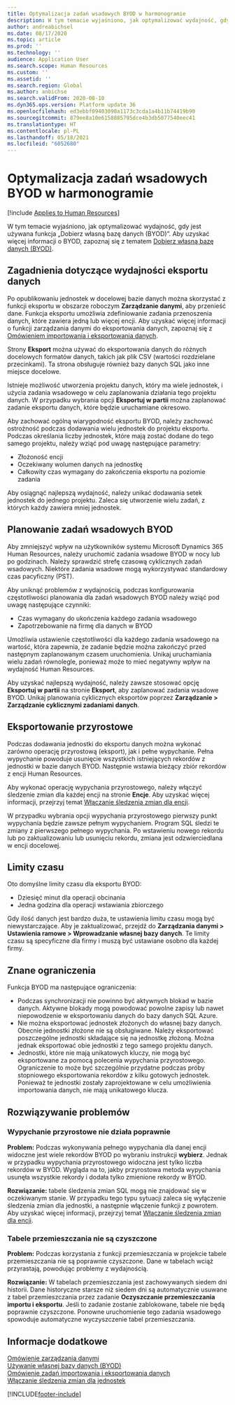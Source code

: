 ```yaml
---
title: Optymalizacja zadań wsadowych BYOD w harmonogramie
description: W tym temacie wyjaśniono, jak optymalizować wydajność, gdy jest używana funkcja „Dobierz własną bazę danych (BYOD)” w rozwiązaniu Microsoft Dynamics 365 Human Resources.
author: andreabichsel
ms.date: 08/17/2020
ms.topic: article
ms.prod: ''
ms.technology: ''
audience: Application User
ms.search.scope: Human Resources
ms.custom: ''
ms.assetid: ''
ms.search.region: Global
ms.author: anbichse
ms.search.validFrom: 2020-08-10
ms.dyn365.ops.version: Platform update 36
ms.openlocfilehash: ed3ebbf09403090a1173c3cda1a4b11b74419b90
ms.sourcegitcommit: 879ee8a10e6158885795dce4b3db5077540eec41
ms.translationtype: HT
ms.contentlocale: pl-PL
ms.lasthandoff: 05/18/2021
ms.locfileid: "6052680"
---
```

# <a name="optimize-byod-scheduled-batch-jobs"></a>Optymalizacja zadań wsadowych BYOD w harmonogramie

[!include [Applies to Human Resources](../includes/applies-to-hr.md)]

W tym temacie wyjaśniono, jak optymalizować wydajność, gdy jest używana funkcja „Dobierz własną bazę danych (BYOD)”. Aby uzyskać więcej informacji o BYOD, zapoznaj się z tematem [Dobierz własną bazę danych (BYOD)](../fin-ops-core/dev-itpro/analytics/export-entities-to-your-own-database.md?toc=%2fdynamics365%2fhuman-resources%2ftoc.json).

## <a name="performance-considerations-for-data-export"></a>Zagadnienia dotyczące wydajności eksportu danych

Po opublikowaniu jednostek w docelowej bazie danych można skorzystać z funkcji eksportu w obszarze roboczym **Zarządzanie danymi**, aby przenieść dane. Funkcja eksportu umożliwia zdefiniowanie zadania przenoszenia danych, które zawiera jedną lub więcej encji. Aby uzyskać więcej informacji o funkcji zarządzania danymi do eksportowania danych, zapoznaj się z [Omówieniem importowania i eksportowania danych](../fin-ops-core/dev-itpro/data-entities/data-import-export-job.md?toc=%2fdynamics365%2fhuman-resources%2ftoc.json).

Strony **Eksport** można używać do eksportowania danych do różnych docelowych formatów danych, takich jak plik CSV (wartości rozdzielane przecinkami). Ta strona obsługuje również bazy danych SQL jako inne miejsce docelowe.

Istnieje możliwość utworzenia projektu danych, który ma wiele jednostek, i użycia zadania wsadowego w celu zaplanowania działania tego projektu danych. W przypadku wybrania opcji **Eksportuj w partii** można zaplanować zadanie eksportu danych, które będzie uruchamiane okresowo.

Aby zachować ogólną wiarygodność eksportu BYOD, należy zachować ostrożność podczas dodawania wielu jednostek do projektu eksportu. Podczas określania liczby jednostek, które mają zostać dodane do tego samego projektu, należy wziąć pod uwagę następujące parametry:

- Złożoność encji
- Oczekiwany wolumen danych na jednostkę
- Całkowity czas wymagany do zakończenia eksportu na poziomie zadania

Aby osiągnąć najlepszą wydajność, należy unikać dodawania setek jednostek do jednego projektu. Zaleca się utworzenie wielu zadań, z których każdy zawiera mniej jednostek.

## <a name="scheduling-byod-batch-jobs"></a>Planowanie zadań wsadowych BYOD

Aby zmniejszyć wpływ na użytkowników systemu Microsoft Dynamics 365 Human Resources, należy uruchomić zadania wsadowe BYOD w nocy lub po godzinach. Należy sprawdzić strefę czasową cyklicznych zadań wsadowych. Niektóre zadania wsadowe mogą wykorzystywać standardowy czas pacyficzny (PST).

Aby uniknąć problemów z wydajnością, podczas konfigurowania częstotliwości planowania dla zadań wsadowych BYOD należy wziąć pod uwagę następujące czynniki:

- Czas wymagany do ukończenia każdego zadania wsadowego
- Zapotrzebowanie na firmę dla danych w BYOD

Umożliwia ustawienie częstotliwości dla każdego zadania wsadowego na wartość, która zapewnia, że zadanie będzie można zakończyć przed następnym zaplanowanym czasem uruchomienia. Unikaj uruchamiania wielu zadań równolegle, ponieważ może to mieć negatywny wpływ na wydajność Human Resources.

Aby uzyskać najlepszą wydajność, należy zawsze stosować opcję **Eksportuj w partii** na stronie **Eksport**, aby zaplanować zadania wsadowe BYOD. Unikaj planowania cyklicznych eksportów poprzez **Zarządzanie \> Zarządzanie cyklicznymi zadaniami danych**.

## <a name="incremental-export"></a>Eksportowanie przyrostowe

Podczas dodawania jednostki do eksportu danych można wykonać zarówno operację przyrostową (eksport), jak i pełne wypychanie. Pełna wypychanie powoduje usunięcie wszystkich istniejących rekordów z jednostki w bazie danych BYOD. Następnie wstawia bieżący zbiór rekordów z encji Human Resources.

Aby wykonać operację wypychania przyrostowego, należy włączyć śledzenie zmian dla każdej encji na stronie **Encje**. Aby uzyskać więcej informacji, przejrzyj temat [Włączanie śledzenia zmian dla encji](../fin-ops-core/dev-itpro/data-entities/entity-change-track.md?toc=%2fdynamics365%2fhuman-resources%2ftoc.json).

W przypadku wybrania opcji wypychania przyrostowego pierwszy punkt wypychania będzie zawsze pełnym wypychaniem. Program SQL śledzi te zmiany z pierwszego pełnego wypychania. Po wstawieniu nowego rekordu lub po zaktualizowaniu lub usunięciu rekordu, zmiana jest odzwierciedlana w encji docelowej.

## <a name="time-outs"></a>Limity czasu

Oto domyślne limity czasu dla eksportu BYOD:

- Dziesięć minut dla operacji obcinania
- Jedna godzina dla operacji wstawiania zbiorczego

Gdy ilość danych jest bardzo duża, te ustawienia limitu czasu mogą być niewystarczające. Aby je zaktualizować, przejdź do **Zarządzania danymi \> Ustawienia ramowe \> Wprowadzanie własnej bazy danych**. Te limity czasu są specyficzne dla firmy i muszą być ustawiane osobno dla każdej firmy.

## <a name="known-limitations"></a>Znane ograniczenia

Funkcja BYOD ma następujące ograniczenia:

- Podczas synchronizacji nie powinno być aktywnych blokad w bazie danych. Aktywne blokady mogą powodować powolne zapisy lub nawet niepowodzenie w eksportowaniu danych do bazy danych SQL Azure.
- Nie można eksportować jednostek złożonych do własnej bazy danych. Obecnie jednostki złożone nie są obsługiwane. Należy eksportować poszczególne jednostki składające się na jednostkę złożoną. Można jednak eksportować obie jednostki z tego samego projektu danych.
- Jednostki, które nie mają unikatowych kluczy, nie mogą być eksportowane za pomocą polecenia wypychania przyrostowego. Ograniczenie to może być szczególnie przydatne podczas próby stopniowego eksportowania rekordów z kilku gotowych jednostek. Ponieważ te jednostki zostały zaprojektowane w celu umożliwienia importowania danych, nie mają unikatowego klucza.

## <a name="troubleshooting"></a>Rozwiązywanie problemów

### <a name="incremental-push-doesnt-work-correctly"></a>Wypychanie przyrostowe nie działa poprawnie

**Problem:** Podczas wykonywania pełnego wypychania dla danej encji widoczne jest wiele rekordów BYOD po wybraniu instrukcji **wybierz**. Jednak w przypadku wypychania przyrostowego widoczna jest tylko liczba rekordów w BYOD. Wygląda na to, jakby przyrostowa metoda wypychania usunęła wszystkie rekordy i dodała tylko zmienione rekordy w BYOD.

**Rozwiązanie:** tabele śledzenia zmian SQL mogą nie znajdować się w oczekiwanym stanie. W przypadku tego typu sytuacji zaleca się wyłączenie śledzenia zmian dla jednostki, a następnie włączenie funkcji z powrotem. Aby uzyskać więcej informacji, przejrzyj temat [Włączanie śledzenia zmian dla encji](../fin-ops-core/dev-itpro/data-entities/entity-change-track.md?toc=%2fdynamics365%2fhuman-resources%2ftoc.json).

### <a name="staging-tables-arent-clearing"></a>Tabele przemieszczania nie są czyszczone

**Problem:** Podczas korzystania z funkcji przemieszczania w projekcie tabele przemieszczania nie są poprawnie czyszczone. Dane w tabelach wciąż przyrastają, powodując problemy z wydajnością.

**Rozwiązanie:** W tabelach przemieszczania jest zachowywanych siedem dni historii. Dane historyczne starsze niż siedem dni są automatycznie usuwane z tabel przemieszczania przez zadanie **Oczyszczanie przemieszczania importu i eksportu**. Jeśli to zadanie zostanie zablokowane, tabele nie będą poprawnie czyszczone. Ponowne uruchomienie tego zadania wsadowego spowoduje automatyczne wyczyszczenie tabel przemieszczania.

## <a name="see-also"></a>Informacje dodatkowe

[Omówienie zarządzania danymi](../fin-ops-core/dev-itpro/data-entities/data-entities-data-packages.md?toc=%2fdynamics365%2fhuman-resources%2ftoc.json)<br>
[Używanie własnej bazy danych (BYOD)](../fin-ops-core/dev-itpro/analytics/export-entities-to-your-own-database.md?toc=%2fdynamics365%2fhuman-resources%2ftoc.json)<br>
[Omówienie zadań importowania i eksportowania danych](../fin-ops-core/dev-itpro/data-entities/data-import-export-job.md?toc=%2fdynamics365%2fhuman-resources%2ftoc.json)<br>
[Włączanie śledzenia zmian dla jednostek](../fin-ops-core/dev-itpro/data-entities/entity-change-track.md?toc=%2fdynamics365%2fhuman-resources%2ftoc.json)


[!INCLUDE[footer-include](../includes/footer-banner.md)]
